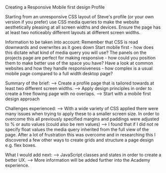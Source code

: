 Creating a Responsive Mobile first design Profile

Starting from an unresponsive CSS layout of Steve's profile (or your own version if you prefer) use CSS media queries to make the website aesthetically pleasing at all screen widths and devices. Ensure the page has at least two noticeably different layouts at different screen widths.

Information to be taken into account:
Remember that CSS is read downwards and overwrites as it goes down
Start mobile first - how does this dictate what kind of media query you will use?
The panels on the projects page are perfect for making responsive - how could you position them to make better use of the space you have?
Have a look at common websites and how they handle responsiveness - how complex is a usual mobile page compared to a full width desktop page?

Summary of the brief:
--> Create a profile page that is tailored towards at least two different screen widths.
--> Apply design principles in order to create a free flowing page with no overlaps.
--> Start with a mobile first design approach

Challenges experienced:
--> With a wide variety of CSS applied there were many issues when trying to apply these to a smaller screen size. In order to overcome this all previously
    specified margins and paddings were adjusted to % or auto values (could also be rem values)
--> I found that if I did not re specify float values the media query inherited from the full view of the page. After a lot of frustration this was overcome
   and in researching this I discovered a few other ways to create grids and structure a page design e.g. flex boxes.

What I would add next:
--> JavaScript classes and states in order to create a better UX.
--> More information will be added further into the Academy experience.
